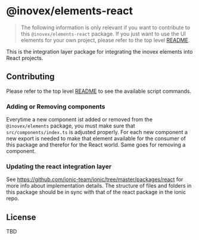 # @inovex/elements-react

> The following information is only relevant if you want to contribute to this `@inovex/elements-react`
> package. If you just want to use the UI elements for your own project, please refer to the top level
> [README](../../README.md).

This is the integration layer package for integrating the inovex elements into React projects.

## Contributing

Please refer to the top level [README](../../README.md) to see the available script commands.

### Adding or Removing components

Everytime a new component ist added or removed from the `@inovex/elements` package, you must make sure
that `src/components/index.ts` is adjusted properly. For each new component a new export is needed to
make that element available for the consumer of this package and therefor for the React world. Same
goes for removing a component.

### Updating the react integration layer

See https://github.com/ionic-team/ionic/tree/master/packages/react for more info about implementation
details. The structure of files and folders in this package should be in sync with that of the react
package in the ionic repo.

## License

TBD
